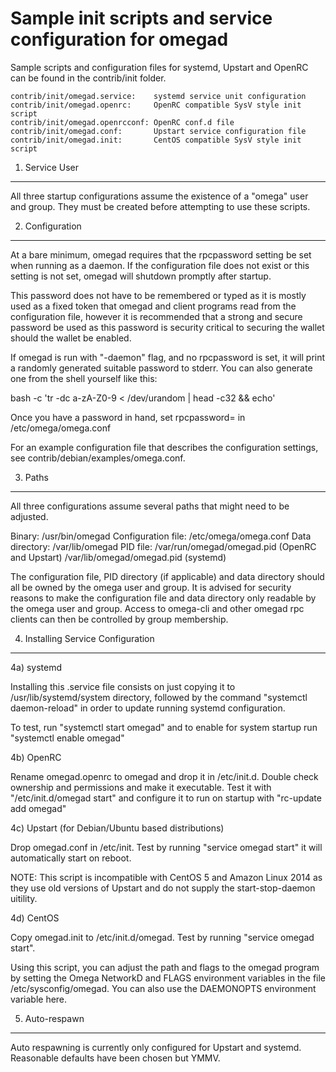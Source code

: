 Sample init scripts and service configuration for omegad
==========================================================

Sample scripts and configuration files for systemd, Upstart and OpenRC
can be found in the contrib/init folder.

    contrib/init/omegad.service:    systemd service unit configuration
    contrib/init/omegad.openrc:     OpenRC compatible SysV style init script
    contrib/init/omegad.openrcconf: OpenRC conf.d file
    contrib/init/omegad.conf:       Upstart service configuration file
    contrib/init/omegad.init:       CentOS compatible SysV style init script

1. Service User
---------------------------------

All three startup configurations assume the existence of a "omega" user
and group.  They must be created before attempting to use these scripts.

2. Configuration
---------------------------------

At a bare minimum, omegad requires that the rpcpassword setting be set
when running as a daemon.  If the configuration file does not exist or this
setting is not set, omegad will shutdown promptly after startup.

This password does not have to be remembered or typed as it is mostly used
as a fixed token that omegad and client programs read from the configuration
file, however it is recommended that a strong and secure password be used
as this password is security critical to securing the wallet should the
wallet be enabled.

If omegad is run with "-daemon" flag, and no rpcpassword is set, it will
print a randomly generated suitable password to stderr.  You can also
generate one from the shell yourself like this:

bash -c 'tr -dc a-zA-Z0-9 < /dev/urandom | head -c32 && echo'

Once you have a password in hand, set rpcpassword= in /etc/omega/omega.conf

For an example configuration file that describes the configuration settings,
see contrib/debian/examples/omega.conf.

3. Paths
---------------------------------

All three configurations assume several paths that might need to be adjusted.

Binary:              /usr/bin/omegad
Configuration file:  /etc/omega/omega.conf
Data directory:      /var/lib/omegad
PID file:            /var/run/omegad/omegad.pid (OpenRC and Upstart)
                     /var/lib/omegad/omegad.pid (systemd)

The configuration file, PID directory (if applicable) and data directory
should all be owned by the omega user and group.  It is advised for security
reasons to make the configuration file and data directory only readable by the
omega user and group.  Access to omega-cli and other omegad rpc clients
can then be controlled by group membership.

4. Installing Service Configuration
-----------------------------------

4a) systemd

Installing this .service file consists on just copying it to
/usr/lib/systemd/system directory, followed by the command
"systemctl daemon-reload" in order to update running systemd configuration.

To test, run "systemctl start omegad" and to enable for system startup run
"systemctl enable omegad"

4b) OpenRC

Rename omegad.openrc to omegad and drop it in /etc/init.d.  Double
check ownership and permissions and make it executable.  Test it with
"/etc/init.d/omegad start" and configure it to run on startup with
"rc-update add omegad"

4c) Upstart (for Debian/Ubuntu based distributions)

Drop omegad.conf in /etc/init.  Test by running "service omegad start"
it will automatically start on reboot.

NOTE: This script is incompatible with CentOS 5 and Amazon Linux 2014 as they
use old versions of Upstart and do not supply the start-stop-daemon uitility.

4d) CentOS

Copy omegad.init to /etc/init.d/omegad. Test by running "service omegad start".

Using this script, you can adjust the path and flags to the omegad program by
setting the Omega NetworkD and FLAGS environment variables in the file
/etc/sysconfig/omegad. You can also use the DAEMONOPTS environment variable here.

5. Auto-respawn
-----------------------------------

Auto respawning is currently only configured for Upstart and systemd.
Reasonable defaults have been chosen but YMMV.
